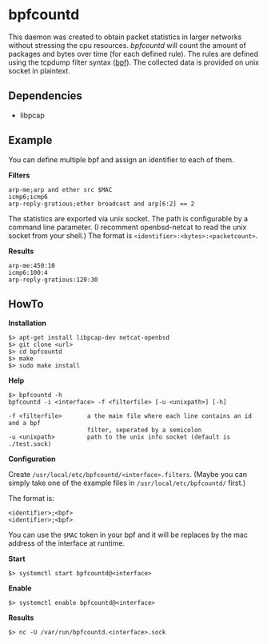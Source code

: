 # bpfcountd

This daemon was created to obtain packet statistics in larger networks
without stressing the cpu resources. *bpfcountd* will count the amount of
packages and bytes over time (for each defined rule).  The rules are defined
using the tcpdump filter syntax ([bpf](https://en.wikipedia.org/wiki/Berkeley_Packet_Filter)).
The collected data is provided on unix socket in plaintext.


## Dependencies

* libpcap


## Example

You can define multiple bpf and assign an identifier to each of them.

**Filters**

```
arp-me;arp and ether src $MAC
icmp6;icmp6
arp-reply-gratious;ether broadcast and arp[6:2] == 2
```

The statistics are exported via unix socket. The path is configurable by a
command line parameter. (I recomment openbsd-netcat to read the unix socket
from your shell.) The format is ```<identifier>:<bytes>:<packetcount>```.

**Results**

```
arp-me:450:10
icmp6:100:4
arp-reply-gratious:120:30
```


## HowTo

**Installation**

``` shell
$> apt-get install libpcap-dev netcat-openbsd
$> git clone <url>
$> cd bpfcountd
$> make
$> sudo make install
```

**Help**

``` shell
$> bpfcountd -h
bpfcountd -i <interface> -f <filterfile> [-u <unixpath>] [-h]

-f <filterfile>       a the main file where each line contains an id and a bpf
                      filter, seperated by a semicolon
-u <unixpath>         path to the unix info socket (default is ./test.sock)
```


**Configuration**

Create ```/usr/local/etc/bpfcountd/<interface>.filters```. (Maybe you can simply take
one of the example files in ```/usr/local/etc/bpfcountd/``` first.)

The format is:
```
<identifier>;<bpf>
<identifier>;<bpf>
```

You can use the ```$MAC``` token in your bpf and it will be replaces by the mac address
of the interface at runtime.

**Start**

``` shell
$> systemctl start bpfcountd@<interface>
```

**Enable**

``` shell
$> systemctl enable bpfcountd@<interface>
```

**Results**

``` shell
$> nc -U /var/run/bpfcountd.<interface>.sock
```
